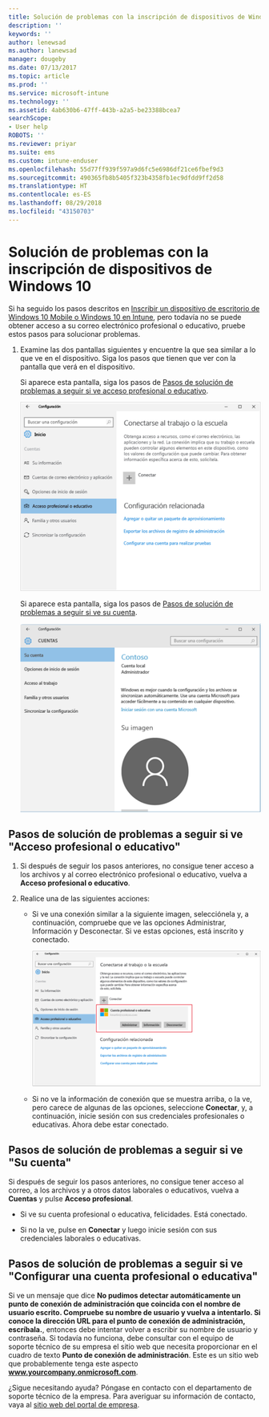 ```yaml
---
title: Solución de problemas con la inscripción de dispositivos de Windows 10 | Microsoft Docs
description: ''
keywords: ''
author: lenewsad
ms.author: lanewsad
manager: dougeby
ms.date: 07/13/2017
ms.topic: article
ms.prod: ''
ms.service: microsoft-intune
ms.technology: ''
ms.assetid: 4ab630b6-47ff-443b-a2a5-be23388bcea7
searchScope:
- User help
ROBOTS: ''
ms.reviewer: priyar
ms.suite: ems
ms.custom: intune-enduser
ms.openlocfilehash: 55d77ff939f597a9d6fc5e6986df21ce6fbef9d3
ms.sourcegitcommit: 490365fb8b5405f323b4358fb1ec9dfdd9ff2d58
ms.translationtype: HT
ms.contentlocale: es-ES
ms.lasthandoff: 08/29/2018
ms.locfileid: "43150703"
---
```

# <a name="troubleshoot-your-windows-10-device-enrollment"></a>Solución de problemas con la inscripción de dispositivos de Windows 10
Si ha seguido los pasos descritos en [Inscribir un dispositivo de escritorio de Windows 10 Mobile o Windows 10 en Intune](enroll-your-w10-phone-or-w10-pc-windows.md), pero todavía no se puede obtener acceso a su correo electrónico profesional o educativo, pruebe estos pasos para solucionar problemas.

1.  Examine las dos pantallas siguientes y encuentre la que sea similar a lo que ve en el dispositivo. Siga los pasos que tienen que ver con la pantalla que verá en el dispositivo.

    Si aparece esta pantalla, siga los pasos de [Pasos de solución de problemas a seguir si ve acceso profesional o educativo](#troubleshooting-steps-to-follow-if-you-see-access-work-or-school).

    ![settings-accounts-access-work-or-school](./media/w10-enroll-rs1-connect-to-work-or-school.png)

    Si aparece esta pantalla, siga los pasos de [Pasos de solución de problemas a seguir si ve su cuenta](#troubleshooting-steps-to-follow-if-you-see-your-account).

    ![settings-accounts-your-account](./media/W10-enroll-2-accounts-your-account.png)

## <a name="troubleshooting-steps-to-follow-if-you-see-access-work-or-school"></a>Pasos de solución de problemas a seguir si ve "Acceso profesional o educativo"

1. Si después de seguir los pasos anteriores, no consigue tener acceso a los archivos y al correo electrónico profesional o educativo, vuelva a **Acceso profesional o educativo**.

2. Realice una de las siguientes acciones:

   - Si ve una conexión similar a la siguiente imagen, selecciónela y, a continuación, compruebe que ve las opciones Administrar, Información y Desconectar. Si ve estas opciones, está inscrito y conectado.

     ![validate-successful-enrollment](./media/w10-enroll-rs1-validate-successful-enrollment.png)

   - Si no ve la información de conexión que se muestra arriba, o la ve, pero carece de algunas de las opciones, seleccione **Conectar**, y, a continuación, inicie sesión con sus credenciales profesionales o educativas. Ahora debe estar conectado.

## <a name="troubleshooting-steps-to-follow-if-you-see-your-account"></a>Pasos de solución de problemas a seguir si ve "Su cuenta"

Si después de seguir los pasos anteriores, no consigue tener acceso al correo, a los archivos y a otros datos laborales o educativos, vuelva a **Cuentas** y pulse **Acceso profesional**.

- Si ve su cuenta profesional o educativa, felicidades. Está conectado.

- Si no la ve, pulse en **Conectar** y luego inicie sesión con sus credenciales laborales o educativas.

## <a name="troubleshooting-steps-to-follow-if-you-see-set-up-a-work-or-school-account"></a>Pasos de solución de problemas a seguir si ve "Configurar una cuenta profesional o educativa"

Si ve un mensaje que dice <strong>No pudimos detectar automáticamente un punto de conexión de administración que coincida con el nombre de usuario escrito. Compruebe su nombre de usuario y vuelva a intentarlo. Si conoce la dirección URL para el punto de conexión de administración, escríbala.</strong>, entonces debe intentar volver a escribir su nombre de usuario y contraseña. Si todavía no funciona, debe consultar con el equipo de soporte técnico de su empresa el sitio web que necesita proporcionar en el cuadro de texto <strong>Punto de conexión de administración</strong>. Este es un sitio web que probablemente tenga este aspecto <strong>www.yourcompany.onmicrosoft.com</strong>.

¿Sigue necesitando ayuda? Póngase en contacto con el departamento de soporte técnico de la empresa. Para averiguar su información de contacto, vaya al [sitio web del portal de empresa](https://go.microsoft.com/fwlink/?linkid=2010980).
